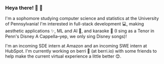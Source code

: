 ### Heya there! 👋 😬

I'm a sophomore studying computer science and statistics at the University of Pennsylvania! I'm interested in full-stack development 💻, making aesthetic applications ✨, ML and AI 🧠, and karaoke 🎤 (I sing as a Tenor in Penn's Disney A Cappella–yep, we only sing Disney songs)!

I'm an incoming SDE intern at Amazon and an incoming SWE intern at HubSpot. I'm currently working on berri 🍓 (at berri.io) with some friends to help make the current virtual experience a little better 😊. 


